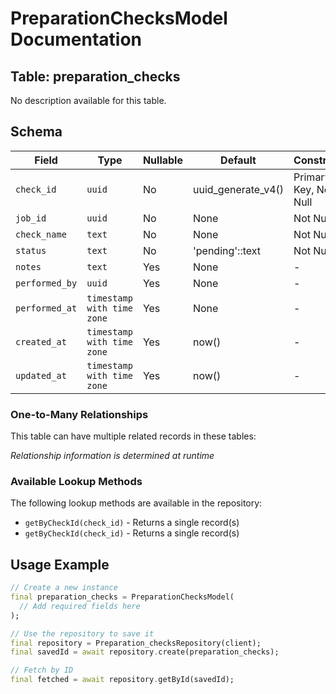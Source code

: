 # PreparationChecksModel Documentation

## Table: preparation_checks

No description available for this table.

## Schema

| Field | Type | Nullable | Default | Constraints |
|-------|------|----------|---------|-------------|
| `check_id` | `uuid` | No | uuid_generate_v4() | Primary Key, Not Null |
| `job_id` | `uuid` | No | None | Not Null |
| `check_name` | `text` | No | None | Not Null |
| `status` | `text` | No | 'pending'::text | Not Null |
| `notes` | `text` | Yes | None | - |
| `performed_by` | `uuid` | Yes | None | - |
| `performed_at` | `timestamp with time zone` | Yes | None | - |
| `created_at` | `timestamp with time zone` | Yes | now() | - |
| `updated_at` | `timestamp with time zone` | Yes | now() | - |

### One-to-Many Relationships

This table can have multiple related records in these tables:

*Relationship information is determined at runtime*


### Available Lookup Methods

The following lookup methods are available in the repository:

- `getByCheckId(check_id)` - Returns a single record(s)
- `getByCheckId(check_id)` - Returns a single record(s)


## Usage Example

```dart
// Create a new instance
final preparation_checks = PreparationChecksModel(
  // Add required fields here
);

// Use the repository to save it
final repository = Preparation_checksRepository(client);
final savedId = await repository.create(preparation_checks);

// Fetch by ID
final fetched = await repository.getById(savedId);
```
